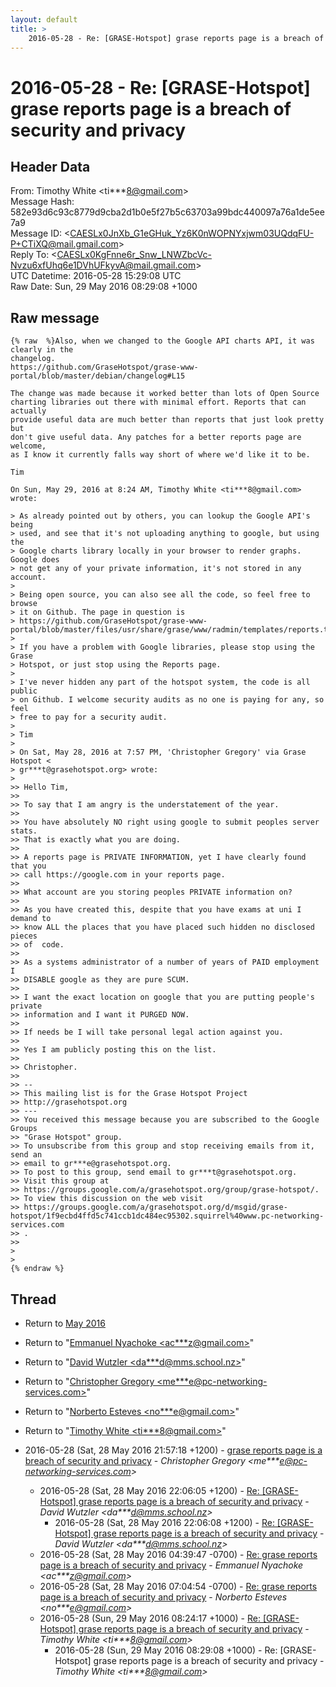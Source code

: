 ```yaml
---
layout: default
title: >
    2016-05-28 - Re: [GRASE-Hotspot] grase reports page is a breach of security and privacy
---
```


# 2016-05-28 - Re: [GRASE-Hotspot] grase reports page is a breach of security and privacy

## Header Data

From: Timothy White \<ti***8@gmail.com\><br>
Message Hash: 582e93d6c93c8779d9cba2d1b0e5f27b5c63703a99bdc440097a76a1de5ee7a9<br>
Message ID: \<CAESLx0JnXb_G1eGHuk_Yz6K0nWOPNYxjwm03UQdqFU-P+CTiXQ@mail.gmail.com\><br>
Reply To: \<CAESLx0KgFnne6r_Snw_LNWZbcVc-Nvzu6xfUhq6e1DVhUFkyvA@mail.gmail.com\><br>
UTC Datetime: 2016-05-28 15:29:08 UTC<br>
Raw Date: Sun, 29 May 2016 08:29:08 +1000<br>

## Raw message

```
{% raw  %}Also, when we changed to the Google API charts API, it was clearly in the
changelog.
https://github.com/GraseHotspot/grase-www-portal/blob/master/debian/changelog#L15

The change was made because it worked better than lots of Open Source
charting libraries out there with minimal effort. Reports that can actually
provide useful data are much better than reports that just look pretty but
don't give useful data. Any patches for a better reports page are welcome,
as I know it currently falls way short of where we'd like it to be.

Tim

On Sun, May 29, 2016 at 8:24 AM, Timothy White <ti***8@gmail.com> wrote:

> As already pointed out by others, you can lookup the Google API's being
> used, and see that it's not uploading anything to google, but using the
> Google charts library locally in your browser to render graphs. Google does
> not get any of your private information, it's not stored in any account.
>
> Being open source, you can also see all the code, so feel free to browse
> it on Github. The page in question is
> https://github.com/GraseHotspot/grase-www-portal/blob/master/files/usr/share/grase/www/radmin/templates/reports.tpl
>
> If you have a problem with Google libraries, please stop using the Grase
> Hotspot, or just stop using the Reports page.
>
> I've never hidden any part of the hotspot system, the code is all public
> on Github. I welcome security audits as no one is paying for any, so feel
> free to pay for a security audit.
>
> Tim
>
> On Sat, May 28, 2016 at 7:57 PM, 'Christopher Gregory' via Grase Hotspot <
> gr***t@grasehotspot.org> wrote:
>
>> Hello Tim,
>>
>> To say that I am angry is the understatement of the year.
>>
>> You have absolutely NO right using google to submit peoples server stats.
>> That is exactly what you are doing.
>>
>> A reports page is PRIVATE INFORMATION, yet I have clearly found that you
>> call https://google.com in your reports page.
>>
>> What account are you storing peoples PRIVATE information on?
>>
>> As you have created this, despite that you have exams at uni I demand to
>> know ALL the places that you have placed such hidden no disclosed pieces
>> of  code.
>>
>> As a systems administrator of a number of years of PAID employment I
>> DISABLE google as they are pure SCUM.
>>
>> I want the exact location on google that you are putting people's private
>> information and I want it PURGED NOW.
>>
>> If needs be I will take personal legal action against you.
>>
>> Yes I am publicly posting this on the list.
>>
>> Christopher.
>>
>> --
>> This mailing list is for the Grase Hotspot Project
>> http://grasehotspot.org
>> ---
>> You received this message because you are subscribed to the Google Groups
>> "Grase Hotspot" group.
>> To unsubscribe from this group and stop receiving emails from it, send an
>> email to gr***e@grasehotspot.org.
>> To post to this group, send email to gr***t@grasehotspot.org.
>> Visit this group at
>> https://groups.google.com/a/grasehotspot.org/group/grase-hotspot/.
>> To view this discussion on the web visit
>> https://groups.google.com/a/grasehotspot.org/d/msgid/grase-hotspot/1f9ecbd4ffd5c741ccb1dc484ec95302.squirrel%40www.pc-networking-services.com
>> .
>>
>
>
{% endraw %}
```

## Thread

+ Return to [May 2016](/archive/2016/05)

+ Return to "[Emmanuel Nyachoke <ac***z<span>@</span>gmail.com>](/authors/ac___z_at_gmail_com)"
+ Return to "[David Wutzler <da***d<span>@</span>mms.school.nz>](/authors/da___d_at_mms_school_nz)"
+ Return to "[Christopher Gregory <me***e<span>@</span>pc-networking-services.com>](/authors/me___e_at_pcnetworkingservices_com)"
+ Return to "[Norberto Esteves <no***e<span>@</span>gmail.com>](/authors/no___e_at_gmail_com)"
+ Return to "[Timothy White <ti***8<span>@</span>gmail.com>](/authors/ti___8_at_gmail_com)"

+ 2016-05-28 (Sat, 28 May 2016 21:57:18 +1200) - [grase reports page is a breach of security and privacy](/archive/2016/05/f4e6c4c60021f171417bafc1fac8f47624ba8084a880248dd10cdf6c613e0834) - _Christopher Gregory \<me***e@pc-networking-services.com\>_
  + 2016-05-28 (Sat, 28 May 2016 22:06:05 +1200) - [Re: [GRASE-Hotspot] grase reports page is a breach of security and privacy](/archive/2016/05/500dfe27811e9c81c8f592334f1c9c9eb485e3a1f0daed2b336fbf06f6048745) - _David Wutzler \<da***d@mms.school.nz\>_
    + 2016-05-28 (Sat, 28 May 2016 22:06:08 +1200) - [Re: [GRASE-Hotspot] grase reports page is a breach of security and privacy](/archive/2016/05/5625151fd074da24820f98c3f052c473f99d7e86b71252ad5624a9c70f0d8050) - _David Wutzler \<da***d@mms.school.nz\>_
  + 2016-05-28 (Sat, 28 May 2016 04:39:47 -0700) - [Re: grase reports page is a breach of security and privacy](/archive/2016/05/463016f911a88bcaf31b9d1cf742ca462a37333d011059b5a13554b4fc409e31) - _Emmanuel Nyachoke \<ac***z@gmail.com\>_
  + 2016-05-28 (Sat, 28 May 2016 07:04:54 -0700) - [Re: grase reports page is a breach of security and privacy](/archive/2016/05/b38b40e05e08d2b87a1f80343803aa55fde4fd242a49a92076c044a6101cd9ea) - _Norberto Esteves \<no***e@gmail.com\>_
  + 2016-05-28 (Sun, 29 May 2016 08:24:17 +1000) - [Re: [GRASE-Hotspot] grase reports page is a breach of security and privacy](/archive/2016/05/b3e8f33a9c01acb1b8ad42719da22afafa0c267edf3b995cde17be1a86b6af69) - _Timothy White \<ti***8@gmail.com\>_
    + 2016-05-28 (Sun, 29 May 2016 08:29:08 +1000) - Re: [GRASE-Hotspot] grase reports page is a breach of security and privacy - _Timothy White \<ti***8@gmail.com\>_


